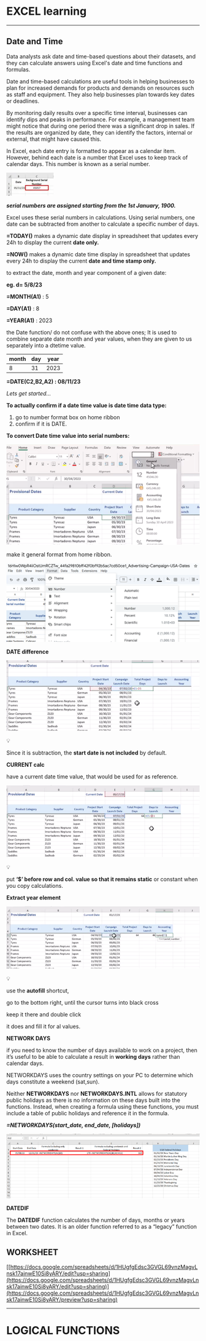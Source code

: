 # EXCEL learning

---

## Date and Time

Data analysts ask date and time-based questions about their datasets, and they can calculate answers using Excel's date and time functions and formulas.

Date and time-based calculations are useful tools in helping businesses to plan for increased demands for products and demands on resources such as staff and equipment. They also help businesses plan towards key dates or deadlines.

 By monitoring daily results over a specific time interval, businesses can identify dips and peaks in performance. For example, a management team might notice that during one period there was a significant drop in sales. If the results are organized by date, they can identify the factors, internal or external, that might have caused this. 

In Excel, each date entry is formatted to appear as a calendar item. However, behind each date is a number that Excel uses to keep track of calendar days. This number is known as a serial number.

![image.png](image.png)

***serial numbers are assigned starting from the 1st January, 1900.***

Excel uses these serial numbers in calculations. Using serial numbers, one date can be subtracted from another to calculate a specific number of days.

**=TODAY()**      makes a dynamic date display in spreadsheet that updates every 24h to display the current **date only.**

**=NOW()**         makes a dynamic date time display in spreadsheet that updates every 24h to display the current **date and time stamp only.**

to extract the date, month and year component of a given date:

**eg. d= 5/8/23**

**=MONTH(A1)**      : 5

**=DAY(A1)**              : 8

**=YEAR(A1)**            : 2023

the Date function/ do not confuse with the above ones; It is used to combine separate date month and year values, when they are given to us separately into a dtetime value.

| month | day | year |
| --- | --- | --- |
| 8 | 31 | 2023 |

**=DATE(C2,B2,A2)    :  08/11/23**

*Lets get started…*

**To actually confirm if a date time value is date time data type:**

1. go to number format box on home ribbon
2. confirm if it is DATE.

**To convert Date time value into serial numbers:**

![image.png](image%201.png)

make it general format from home ribbon.

![image.png](image%202.png)

**DATE difference**

![image.png](image%203.png)

<aside>
💡

Since it is subtraction, the **start date is not included** by default.

</aside>

**CURRENT calc**

have a current date time value, that would be used for as reference.

![image.png](image%204.png)

<aside>
💡

put **‘$’ before row and col. value so that it remains static** or constant when you copy calculations.

</aside>

**Extract year element**

![image.png](image%205.png)

<aside>
💡

use the **autofill** shortcut, 

go to the bottom right, until  the cursor turns into black cross

keep it there and double click 

it does and fill it for al values.

</aside>

**NETWORK DAYS**

if you need to know the number of days available to work on a project, then it’s useful to be able to calculate a result in **working days** rather than calendar days.

NETWORKDAYS uses the country settings on your PC to determine which days constitute a weekend (sat,sun).

Neither **NETWORKDAYS** nor **NETWORKDAYS.INTL** allows for statutory public holidays as there is no information on these days built into the functions. Instead, when creating a formula using these functions, you must include a table of public holidays and reference it in the formula.

***=NETWORKDAYS(start_date, end_date, [holidays])***

![image.png](image%206.png)

**DATEDIF**

The **DATEDIF** function calculates the number of days, months or years between two dates. It is an older function referred to as a “legacy” function in Excel.

## **WORKSHEET**

[[https://docs.google.com/spreadsheets/d/1HUgfgEdsc3GVGL69vnzMagvLnsk17ainwE10Si8yARY/edit?usp=sharing](https://docs.google.com/spreadsheets/d/1HUgfgEdsc3GVGL69vnzMagvLnsk17ainwE10Si8yARY/edit?usp=sharing)](https://docs.google.com/spreadsheets/d/1HUgfgEdsc3GVGL69vnzMagvLnsk17ainwE10Si8yARY/preview?usp=sharing)

---

# LOGICAL FUNCTIONS